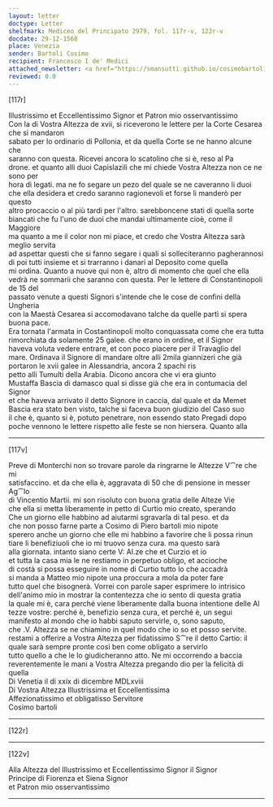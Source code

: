 ```yaml
---
layout: letter
doctype: Letter
shelfmark: Mediceo del Principato 2979, fol. 117r-v, 122r-v
docdate: 29-12-1568
place: Venezia
sender: Bartoli Cosimo
recipient: Francesco I de' Medici
attached_newsletter: <a href="https://smansutti.github.io/cosimobartoli/texts/3080_121/">3080_121</a>
reviewed: 0.0
---
```


[117r]  
  
  
Illustrissimo et Eccellentissimo Signor et Patron mio osservantissimo  
Con la di Vostra Altezza de xvii, si riceverono le lettere per la Corte Cesarea che si mandaron  
sabato per lo ordinario di Pollonia, et da quella Corte se ne hanno alcune che  
saranno con questa. Ricevei ancora lo scatolino che si è, reso al Pa  
drone. et quanto alli duoi Capislazili che mi chiede Vostra Altezza non ce ne sono per  
hora di legati. ma ne fo segare un pezo del quale se ne caveranno li duoi  
che ella desidera et credo saranno ragionevoli et forse li manderò per questo  
altro procaccio o al più tardi per l'altro. sarebboncene stati di quella sorte  
biancati che fu l'uno de duoi che mandai ultimamente cioè, come il Maggiore  
ma quanto a me il color non mi piace, et credo che Vostra Altezza sarà meglio servita  
ad aspettar questi che si fanno segare i quali si solleciteranno pagherannosi  
di poi tutti insieme et si trarranno i danari al Deposito come quella  
mi ordina. Quanto a nuove qui non è, altro di momento che quel che ella  
vedrà ne sommarii che saranno con questa. Per le lettere di Constantinopoli de 15 del  
passato venute a questi Signori s'intende che le cose de confini della Ungheria  
con la Maestà Cesarea si accomodavano talche da quelle partì si spera buona pace.  
Era tornata l'armata in Costantinopoli molto conquassata come che era tutta  
rimorchiata da solamente 25 galee. che erano in ordine, et il Signor  
haveva voluta vedere entrare, et con poco piacere per il Travaglio del  
mare. Ordinava il Signore di mandare oltre alli 2mila giannizeri che già  
portaron le xvii galee in Alessandria, ancora 2 spachi ris  
petto alli Tumulti della Arabia. Dicono ancora che vi era giunto  
Mustaffa Bascia di damasco qual si disse già che era in contumacia del Signor  
et che haveva arrivato il detto Signore in caccia, dal quale et da Memet  
Bascia era stato ben visto, talche si faceva buon giudizio del Caso suo  
il che è, quanto si è, potuto penetrare, non essendo stato Pregadi dopo  
poche vennono le lettere rispetto alle feste se non hiersera. Quanto alla  
  
---  

[117v]  
  
  
Preve di Monterchi non so trovare parole da ringrarne le Altezze V⁀re che mi  
satisfaccino. et da che ella è, aggravata di 50 che di pensione in messer Ag⁀lo  
di Vincentio Martii. mi son risoluto con buona gratia delle Alteze Vie  
che ella si metta liberamente in petto di Curtio mio creato, sperando  
Che un giorno elle habbino ad aiutarmi sgravarla di tal peso. et da  
che non posso farne parte a Cosimo di Piero bartoli mio nipote  
sperero anche un giorno che elle mi habbino a favorire che li possa rinun  
tiare li benefiziuoli che io mi truovo senza cura. ma questo sarà  
alla giornata. intanto siano certe V: Al.ze che et Curzio et io  
et tutta la casa mia le ne restiamo in perpetuo obligo, et accioche  
di costà si possa esseguire in nome di Curtio tutto lo che accadrà  
si manda a Matteo mio nipote una proccura a mola da poter fare  
tutto quel che bisognerà. Vorrei con parole saper esprimere lo intrisico  
dell'animo mio in mostrar la contentezza che io sento di questa gratia  
la quale mi è, cara perché viene liberamente dalla buona intentione delle Al  
tezze vostre: perché è, benefizio senza cura, et perché è, un segui  
manifesto al mondo che io habbi saputo servirle, o, sono saputo,  
che .V. Altezza se ne chiamino in quel modo che io so et posso servite.  
restami a offerire a Vostra Altezza per fidatissimo S⁀re il detto Cartio: il  
quale sarà sempre pronte così ben come obligato a servirlo  
tutto quello a che le lo giudicheranno atto. Ne mi occorrendo a baccia  
reverentemente le mani a Vostra Altezza pregando dio per la felicità di quella  
Di Venetia il di xxix di dicembre MDLxviii  
Di Vostra Altezza Illustrissima et Eccellentissima  
Affezionatissimo et obligatisso Servitore  
Cosimo bartoli  
  
---  

[122r]  
  
  
  
---  

[122v]  
  
  
Alla Altezza del Illustrissimo et Eccellentissimo Signor il Signor  
Principe di Fiorenza et Siena Signor  
et Patron mio osservantissimo  
  
---  

